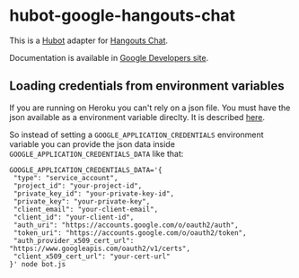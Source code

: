 # hubot-google-hangouts-chat

This is a [Hubot](http://hubot.github.com/) adapter for [Hangouts Chat](https://gsuite.google.com/products/chat/).

Documentation is available in [Google Developers site](https://developers.google.com/hangouts/chat/how-tos/integrate-hubot).


## Loading credentials from environment variables

  If you are running on Heroku you can't rely on a json file. You must have the json
 available as a environment variable direclty. It is described [here](https://github.com/googleapis/google-auth-library-nodejs/blob/master/README.md#loading-credentials-from-environment-variables).

  So instead of setting a `GOOGLE_APPLICATION_CREDENTIALS` environment variable you can
 provide the json data inside `GOOGLE_APPLICATION_CREDENTIALS_DATA` like that:

  ```
 GOOGLE_APPLICATION_CREDENTIALS_DATA='{
   "type": "service_account",
   "project_id": "your-project-id",
   "private_key_id": "your-private-key-id",
   "private_key": "your-private-key",
   "client_email": "your-client-email",
   "client_id": "your-client-id",
   "auth_uri": "https://accounts.google.com/o/oauth2/auth",
   "token_uri": "https://accounts.google.com/o/oauth2/token",
   "auth_provider_x509_cert_url": "https://www.googleapis.com/oauth2/v1/certs",
   "client_x509_cert_url": "your-cert-url"
 }' node bot.js
 ```

